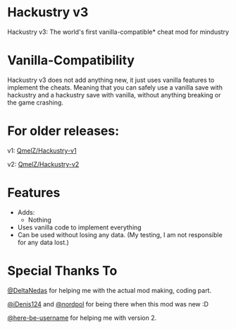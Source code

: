 # Hackustry v3
Hackustry v3: The world's first vanilla-compatible* cheat mod for mindustry

# Vanilla-Compatibility

Hackustry v3 does not add anything new, it just uses vanilla features to implement the cheats. Meaning that you can safely use a vanilla save with hackustry and a hackustry save with vanilla, without anything breaking or the game crashing.

# For older releases:

v1: [QmelZ/Hackustry-v1](https://github.com/QmelZ/Hackustry-v1)

v2: [QmelZ/Hackustry-v2](https://github.com/QmelZ/Hackustry-v2)

# Features

- Adds:
  - Nothing
- Uses vanilla code to implement everything
- Can be used without losing any data. (My testing, I am not responsible for any data lost.)

# Special Thanks To
[@DeltaNedas](https://github.com/DeltaNedas) for helping me with the actual mod making, coding part.

[@iDenis124](https://github.com/iDenis124) and [@nordpol](https://github.com/nordpol) for being there when this mod was new :D

[@here-be-username](https://github.com/here-be-username) for helping me with version 2.
